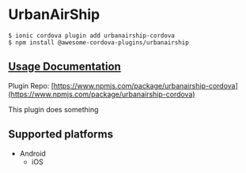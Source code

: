 # UrbanAirShip

```
$ ionic cordova plugin add urbanairship-cordova
$ npm install @awesome-cordova-plugins/urbanairship
```

## [Usage Documentation](https://danielsogl.gitbook.io/awesome-cordova-plugins/plugins/urbanairship/)

Plugin Repo: [https://www.npmjs.com/package/urbanairship-cordova](https://www.npmjs.com/package/urbanairship-cordova)

This plugin does something

## Supported platforms

- Android
  - iOS
  


